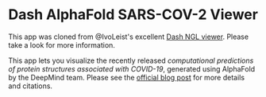 # Dash AlphaFold SARS-COV-2 Viewer

This app was cloned from @IvoLeist's excellent [Dash NGL viewer](https://github.com/IvoLeist/dash_ngl). Please take a look for more information.

This app lets you visualize the recently released *computational predictions of protein structures associated with COVID-19*, generated using AlphaFold by the DeepMind team. Please see the [official blog post](https://deepmind.com/research/open-source/computational-predictions-of-protein-structures-associated-with-COVID-19) for more details and citations.